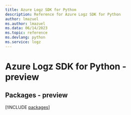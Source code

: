 ```yaml
---
title: Azure Logz SDK for Python
description: Reference for Azure Logz SDK for Python
author: lmazuel
ms.author: lmazuel
ms.data: 06/14/2023
ms.topic: reference
ms.devlang: python
ms.service: logz
---
```

# Azure Logz SDK for Python - preview
## Packages - preview
[!INCLUDE [packages](logz-index.md)]